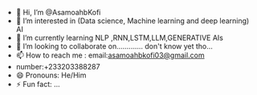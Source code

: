 - 👋 Hi, I’m @AsamoahbKofi
- 👀 I’m interested in (Data science, Machine learning and deep learning) AI
- 🌱 I’m currently learning NLP ,RNN,LSTM,LLM,GENERATIVE AIs
- 💞️ I’m looking to collaborate on............. don't know yet tho...
- 📫 How to reach me : email:asamoahbkofi03@gmail.com
- number:+233203388287
- 😄 Pronouns: He/Him
- ⚡ Fun fact: ...

<!---
AsamoahbKofi/AsamoahbKofi is a ✨ special ✨ repository because its `README.md` (this file) appears on your GitHub profile.
You can click the Preview link to take a look at your changes.
--->
